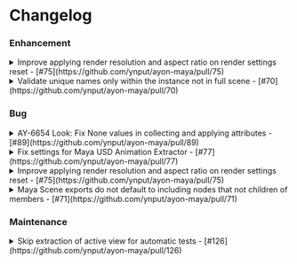 # Changelog

### **Enhancement**

<details>
<summary>Improve applying render resolution and aspect ratio on render settings reset - [#75](https://github.com/ynput/ayon-maya/pull/75)</summary>

<!-- Paragraphs contain detailed information on the changes made to the product or service, providing an in-depth description of the updates and enhancements. They can be used to explain the reasoning behind the changes, or to highlight the importance of the new features. Paragraphs can often include links to further information or support documentation. -->

Fix pixel aspect ratio / device aspect ratio getting messed up for Arnold renderer on render settings reset.

Additionally:
- This now applies the resolution from the task entity, not the folder entity.
- This now also applies pixel aspect ratio as defined on the entity.

___

</details>
<details>
<summary>Validate unique names only within the instance not in full scene - [#70](https://github.com/ynput/ayon-maya/pull/70)</summary>

<!-- Paragraphs contain detailed information on the changes made to the product or service, providing an in-depth description of the updates and enhancements. They can be used to explain the reasoning behind the changes, or to highlight the importance of the new features. Paragraphs can often include links to further information or support documentation. -->

Validate unique names only within the instance not in full scene

___

</details>

### **Bug**

<details>
<summary>AY-6654 Look: Fix None values in collecting and applying attributes - [#89](https://github.com/ynput/ayon-maya/pull/89)</summary>

<!-- Paragraphs contain detailed information on the changes made to the product or service, providing an in-depth description of the updates and enhancements. They can be used to explain the reasoning behind the changes, or to highlight the importance of the new features. Paragraphs can often include links to further information or support documentation. -->

This fixes a case where looks failed to apply due to `None` values being present in the collected attributes.
These will now be ignored in collected. There's an edge case where Maya returns `None` for string attributes that have no values set - those are captured now explicitly to just `""` to still collect and apply them later.

Existing looks will now also apply correctly with `None` value in their look attributes, but the attributes with `None` values will be ignored with a warning.

___

</details>
<details>
<summary>Fix settings for Maya USD Animation Extractor - [#77](https://github.com/ynput/ayon-maya/pull/77)</summary>

<!-- Paragraphs contain detailed information on the changes made to the product or service, providing an in-depth description of the updates and enhancements. They can be used to explain the reasoning behind the changes, or to highlight the importance of the new features. Paragraphs can often include links to further information or support documentation. -->

Fix name in settings to match with name of plug-in to ensure settings are actually applied

___

</details>
<details>
<summary>Improve applying render resolution and aspect ratio on render settings reset - [#75](https://github.com/ynput/ayon-maya/pull/75)</summary>

<!-- Paragraphs contain detailed information on the changes made to the product or service, providing an in-depth description of the updates and enhancements. They can be used to explain the reasoning behind the changes, or to highlight the importance of the new features. Paragraphs can often include links to further information or support documentation. -->

Fix pixel aspect ratio / device aspect ratio getting messed up for Arnold renderer on render settings reset.

Additionally:
- This now applies the resolution from the task entity, not the folder entity.
- This now also applies pixel aspect ratio as defined on the entity.

___

</details>
<details>
<summary>Maya Scene exports do not default to including nodes that not children of members - [#71](https://github.com/ynput/ayon-maya/pull/71)</summary>

<!-- Paragraphs contain detailed information on the changes made to the product or service, providing an in-depth description of the updates and enhancements. They can be used to explain the reasoning behind the changes, or to highlight the importance of the new features. Paragraphs can often include links to further information or support documentation. -->

On Maya scene exports only include the relevant history for the selected nodes downstream and upstream and not upstream, and also their downstream descendant children.

___

</details>

### **Maintenance**

<details>
<summary>Skip extraction of active view for automatic tests - [#126](https://github.com/ynput/ayon-maya/pull/126)</summary>

It seems that Maya UI is not completely visible or shutting down, `view.readColorBuffer` causes RuntimeError: (kFailure): Unexpected Internal Failure aas view is not visible.

___

</details>
